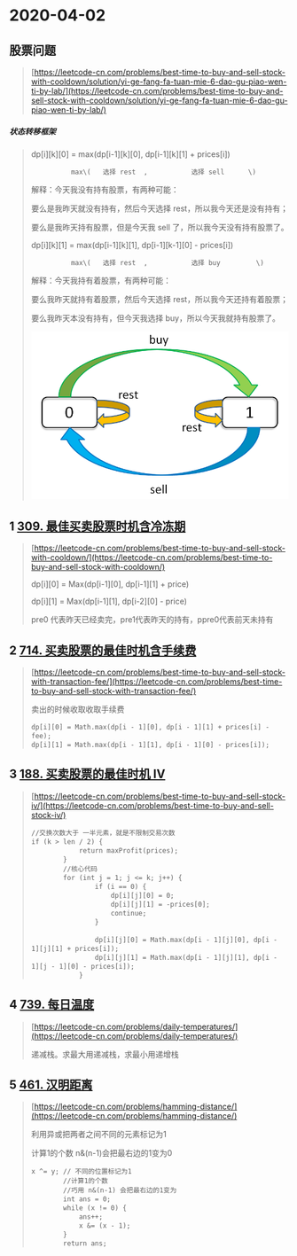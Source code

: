 # 2020-04-02

## 股票问题

> [https://leetcode-cn.com/problems/best-time-to-buy-and-sell-stock-with-cooldown/solution/yi-ge-fang-fa-tuan-mie-6-dao-gu-piao-wen-ti-by-lab/](https://leetcode-cn.com/problems/best-time-to-buy-and-sell-stock-with-cooldown/solution/yi-ge-fang-fa-tuan-mie-6-dao-gu-piao-wen-ti-by-lab/)

##### 状态转移框架

> dp\[i\]\[k\]\[0\] = max\(dp\[i-1\]\[k\]\[0\], dp\[i-1\]\[k\]\[1\] + prices\[i\]\)
>
> ```
>           max\(   选择 rest  ,           选择 sell      \)
> ```
>
> 解释：今天我没有持有股票，有两种可能：
>
> 要么是我昨天就没有持有，然后今天选择 rest，所以我今天还是没有持有；
>
> 要么是我昨天持有股票，但是今天我 sell 了，所以我今天没有持有股票了。
>
> dp\[i\]\[k\]\[1\] = max\(dp\[i-1\]\[k\]\[1\], dp\[i-1\]\[k-1\]\[0\] - prices\[i\]\)
>
> ```
>           max\(   选择 rest  ,           选择 buy         \)
> ```
>
> 解释：今天我持有着股票，有两种可能：
>
> 要么我昨天就持有着股票，然后今天选择 rest，所以我今天还持有着股票；
>
> 要么我昨天本没有持有，但今天我选择 buy，所以今天我就持有股票了。
>
> ![](/assets/import-profit.png)

## 1 [309. 最佳买卖股票时机含冷冻期](https://leetcode-cn.com/problems/best-time-to-buy-and-sell-stock-with-cooldown/)

> [https://leetcode-cn.com/problems/best-time-to-buy-and-sell-stock-with-cooldown/](https://leetcode-cn.com/problems/best-time-to-buy-and-sell-stock-with-cooldown/)
>
> dp\[i\]\[0\] = Max\(dp\[i-1\]\[0\], dp\[i-1\]\[1\] + price\)
>
> dp\[i\]\[1\] = Max\(dp\[i-1\]\[1\], dp\[i-2\]\[0\] - price\)
>
> pre0 代表昨天已经卖完，pre1代表昨天的持有，ppre0代表前天未持有

## 2 [714. 买卖股票的最佳时机含手续费](https://leetcode-cn.com/problems/best-time-to-buy-and-sell-stock-with-transaction-fee/)

> [https://leetcode-cn.com/problems/best-time-to-buy-and-sell-stock-with-transaction-fee/](https://leetcode-cn.com/problems/best-time-to-buy-and-sell-stock-with-transaction-fee/)
>
> 卖出的时候收取收取手续费
>
> ```
> dp[i][0] = Math.max(dp[i - 1][0], dp[i - 1][1] + prices[i] - fee);
> dp[i][1] = Math.max(dp[i - 1][1], dp[i - 1][0] - prices[i]);
> ```

## 3 [188. 买卖股票的最佳时机 IV](https://leetcode-cn.com/problems/best-time-to-buy-and-sell-stock-iv/)

> [https://leetcode-cn.com/problems/best-time-to-buy-and-sell-stock-iv/](https://leetcode-cn.com/problems/best-time-to-buy-and-sell-stock-iv/)
>
> ```
> //交换次数大于 一半元素，就是不限制交易次数
> if (k > len / 2) {
>             return maxProfit(prices);
>         }
>         //核心代码
>         for (int j = 1; j <= k; j++) {
>                 if (i == 0) {
>                     dp[i][j][0] = 0;
>                     dp[i][j][1] = -prices[0];
>                     continue;
>                 }
>                 
>                 dp[i][j][0] = Math.max(dp[i - 1][j][0], dp[i - 1][j][1] + prices[i]);
>                 dp[i][j][1] = Math.max(dp[i - 1][j][1], dp[i - 1][j - 1][0] - prices[i]);
>             }
> ```

## 4 [739. 每日温度](https://leetcode-cn.com/problems/daily-temperatures/)

> [https://leetcode-cn.com/problems/daily-temperatures/](https://leetcode-cn.com/problems/daily-temperatures/)
>
> 递减栈。求最大用递减栈，求最小用递增栈

## 5 [461. 汉明距离](https://leetcode-cn.com/problems/hamming-distance/)

> [https://leetcode-cn.com/problems/hamming-distance/](https://leetcode-cn.com/problems/hamming-distance/)
>
> 利用异或把两者之间不同的元素标记为1
>
> 计算1的个数   n&\(n-1\)会把最右边的1变为0 
>
> ```
> x ^= y; // 不同的位置标记为1
>         //计算1的个数
>         //巧用 n&(n-1) 会把最右边的1变为
>         int ans = 0;
>         while (x != 0) {
>             ans++;
>             x &= (x - 1);
>         }
>         return ans;
> ```



